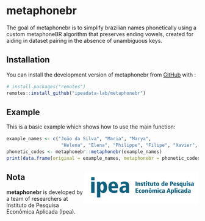 
<!-- README.md is generated from README.Rmd. Please edit that file -->

# metaphonebr

<!-- badges: start -->
<!-- badges: end -->

The goal of metaphonebr is to simplify brazilian names phonetically
using a custom metaphoneBR algorithm that preserves ending vowels,
created for aiding in dataset pairing in the absence of unambiguous
keys.

## Installation

You can install the development version of metaphonebr from
[GitHub](https://github.com/) with :

``` r
# install.packages("remotes")
remotes::install_github("ipeadata-lab/metaphonebr")
```

## Example

This is a basic example which shows how to use the main function:

``` r
example_names <- c("João da Silva", "Maria", "Marya",
                    "Helena", "Elena", "Philippe", "Filipe", "Xavier", "Chavier")
phonetic_codes <- metaphonebr::metaphonebr(example_names)
print(data.frame(original = example_names, metaphonebr = phonetic_codes))
```

## Nota <a href="https://www.ipea.gov.br"><img src="man/figures/ipea_logo.png" alt="Ipea" align="right" width="300"/></a>

**metaphonebr** is developed by a team of researchers at Instituto de
Pesquisa Econômica Aplicada (Ipea).
